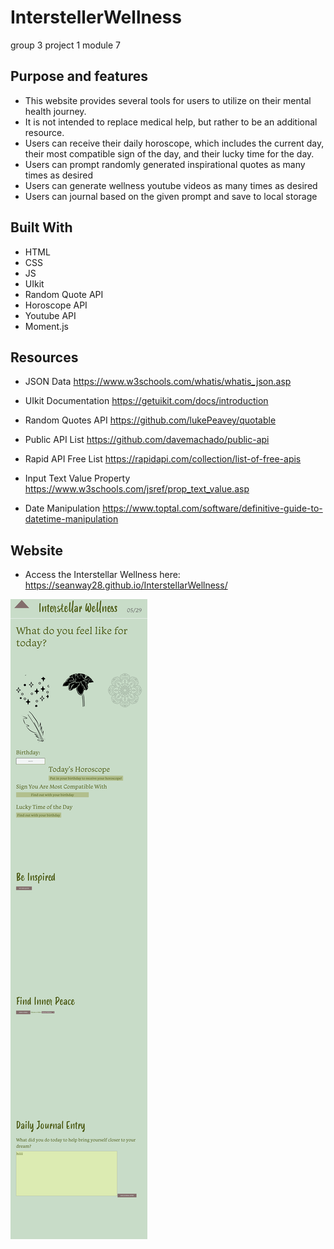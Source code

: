 # InterstellerWellness

group 3 project 1 module 7

## Purpose and features

- This website provides several tools for users to utilize on their mental health journey.
- It is not intended to replace medical help, but rather to be an additional resource.
- Users can receive their daily horoscope, which includes the current day, their most compatible sign of the day, and their lucky time for the day.
- Users can prompt randomly generated inspirational quotes as many times as desired
- Users can generate wellness youtube videos as many times as desired
- Users can journal based on the given prompt and save to local storage

## Built With

- HTML
- CSS
- JS
- UIkit
- Random Quote API
- Horoscope API
- Youtube API
- Moment.js

## Resources

- JSON Data https://www.w3schools.com/whatis/whatis_json.asp
- UIkit Documentation https://getuikit.com/docs/introduction
- Random Quotes API https://github.com/lukePeavey/quotable
- Public API List https://github.com/davemachado/public-api
- Rapid API Free List https://rapidapi.com/collection/list-of-free-apis

- Input Text Value Property https://www.w3schools.com/jsref/prop_text_value.asp

- Date Manipulation https://www.toptal.com/software/definitive-guide-to-datetime-manipulation

## Website

- Access the Interstellar Wellness here:
  https://seanway28.github.io/InterstellarWellness/

![Alt text](./assets/images/interstellar-screenshot.png)
